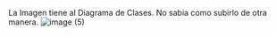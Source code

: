 La Imagen tiene al Diagrama de Clases. No sabia como subirlo de otra manera. 
![image (5)](https://github.com/FelipeRuizDiaz/Practica_Entregable_DDS/assets/129077168/49d750cd-6d10-43e1-b3ee-a1a1f6b6c685)
